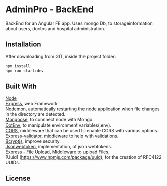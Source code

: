 # AdminPro - BackEnd

BackEnd for an Angular FE app. Uses mongo Db, to storageinformation about users, doctos and hospital administration.

## Installation

After downloading from GIT, inside the project folder:
```bash
npm install
npm run start:dev
```

## Built With
[Node](https://nodejs.org/en/)  
[Express](https://expressjs.com/), web Framework  
[Nodemon](https://www.npmjs.com/package/nodemon), automatically restarting the node application when file changes in the directory are detected.  
[Mongoose](https://mongoosejs.com/), to connnect node with Mongo.  
[DotEnv](https://www.npmjs.com/package/dotenv), to manipulate environment variables(.env).  
[CORS](https://www.npmjs.com/package/cors), middleware that can be used to enable CORS with various options.  
[Express-validator](https://www.npmjs.com/package/express-validator), middleware to help with validations.  
[Bcryptjs](https://www.npmjs.com/package/bcryptjs), improve security.  
[Jsonwebtoken](https://www.npmjs.com/package/jsonwebtoken), implementation, of json webtokens.  
[Express - File Upload](https://www.npmjs.com/package/express-fileupload), Middleware to upload Files.  
[Uuid] (https://www.npmjs.com/package/uuid), for the creation of RFC4122 UUIDs.  
## License
